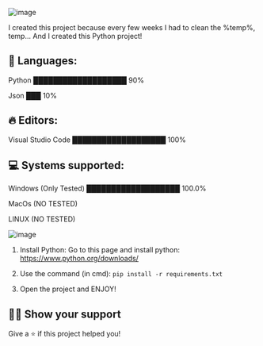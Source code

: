 ![image](https://github.com/MangyGuitar/Basic-cleaner/assets/114024328/7837e33b-0381-4e4f-a72b-e6657da8d990)

I created this project because every few weeks I had to clean the %temp%, temp... And I created this Python project!


## 💬 Languages:
Python ███████████████████   90%

Json   ███    10%

## 🔥 Editors: 
Visual Studio Code ███████████████████    100%

## 💻 Systems supported:
Windows (Only Tested) ███████████████████  100.0%

MacOs (NO TESTED)

LINUX (NO TESTED)

![image](https://github.com/MangyGuitar/Basic-cleaner/assets/114024328/77483ad9-fee5-4e0a-8c49-599b1229037f)

1. Install Python: Go to this page and install python: https://www.python.org/downloads/

2. Use the command (in cmd):
```pip install -r requirements.txt```
3. Open the project and ENJOY!

## :man_astronaut: Show your support

Give a ⭐️ if this project helped you!

